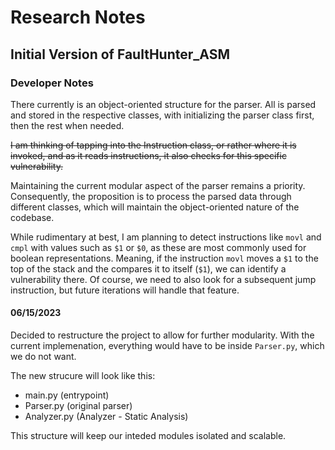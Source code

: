 # Research Notes

## Initial Version of FaultHunter_ASM

### Developer Notes

There currently is an object-oriented structure for the parser. All is parsed and stored in the respective classes, with initializing the parser class first, then the rest when needed.

~~I am thinking of tapping into the Instruction class, or rather where it is invoked, and as it reads instructions, it also checks for this specific vulnerability.~~

Maintaining the current modular aspect of the parser remains a priority. Consequently, the proposition is to process the parsed data through different classes, which will maintain the object-oriented nature of the codebase.

While rudimentary at best, I am planning to detect instructions like `movl` and `cmpl` with values such as `$1` or `$0`, as these are most commonly used for boolean representations. Meaning, if the instruction `movl` moves a `$1` to the top of the stack and the compares it to itself (`$1`), we can identify a vulnerability there. Of course, we need to also look for a subsequent jump instruction, but future iterations will handle that feature.

#### 06/15/2023

Decided to restructure the project to allow for further modularity. With the current implemenation, everything would have to be inside `Parser.py`, which we do not want.

The new strucure will look like this:

- main.py (entrypoint)
- Parser.py (original parser)
- Analyzer.py (Analyzer - Static Analysis)

This structure will keep our inteded modules isolated and scalable.
